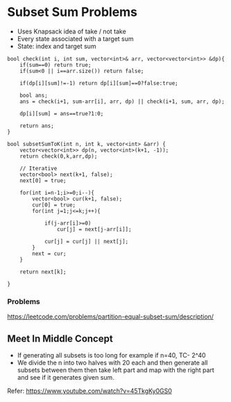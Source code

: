 # Subset Sum Problems

- Uses Knapsack idea of take / not take
- Every state associated with a target sum
- State: index and target sum

``` cadence
bool check(int i, int sum, vector<int>& arr, vector<vector<int>> &dp){
    if(sum==0) return true;
    if(sum<0 || i==arr.size()) return false;

    if(dp[i][sum]!=-1) return dp[i][sum]==0?false:true;

    bool ans;
    ans = check(i+1, sum-arr[i], arr, dp) || check(i+1, sum, arr, dp);

    dp[i][sum] = ans==true?1:0;

    return ans;
}

bool subsetSumToK(int n, int k, vector<int> &arr) {
    vector<vector<int>> dp(n, vector<int>(k+1, -1));
    return check(0,k,arr,dp);

    // Iterative
    vector<bool> next(k+1, false);
    next[0] = true;

    for(int i=n-1;i>=0;i--){
        vector<bool> cur(k+1, false);
        cur[0] = true;
        for(int j=1;j<=k;j++){

            if(j-arr[i]>=0)
                cur[j] = next[j-arr[i]];
            
            cur[j] = cur[j] || next[j];
        }
        next = cur;
    }

    return next[k];

}
```


### Problems
https://leetcode.com/problems/partition-equal-subset-sum/description/


## Meet In Middle Concept
- If generating all subsets is too long for example if n=40, TC- 2^40
- We divide the n into two halves with 20 each and then generate all subsets between them then 
take left part and map with the right part and see if it generates given sum.

Refer: https://www.youtube.com/watch?v=45TkgKy0GS0
